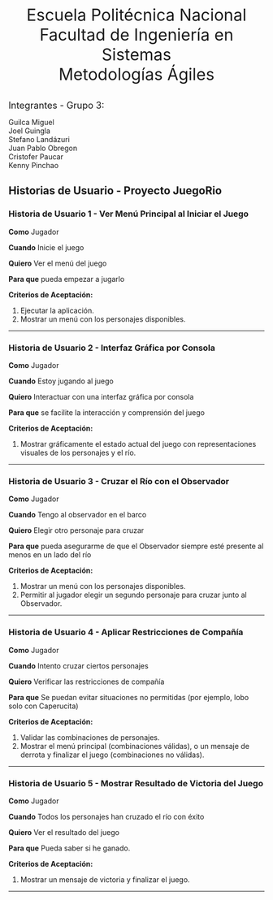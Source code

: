 <center> 
    <font size = 6> Escuela Politécnica Nacional </font> 
    </center>
    
<center> 
<font size = 6> Facultad de Ingeniería en Sistemas </font>
     </center>
     
<center> 
<font size = 6> Metodologías Ágiles </font> 
    </center>
    <br>

<font size = 4> Integrantes - Grupo 3: </font> 

Guilca Miguel  
Joel Guingla  
Stefano Landázuri  
Juan Pablo Obregon  
Cristofer Paucar  
Kenny Pinchao



## Historias de Usuario - Proyecto JuegoRio

### Historia de Usuario 1 - Ver Menú Principal al Iniciar el Juego

**Como** Jugador

**Cuando** Inicie el juego  

**Quiero** Ver el menú del juego

**Para que** pueda empezar a jugarlo

**Criterios de Aceptación:**

1. Ejecutar la aplicación. 
2. Mostrar un menú con los personajes disponibles.

---

### Historia de Usuario 2 - Interfaz Gráfica por Consola

**Como** Jugador

**Cuando** Estoy jugando al juego

**Quiero** Interactuar con una interfaz gráfica por consola

**Para que** se facilite la interacción y comprensión del juego

**Criterios de Aceptación:**

1. Mostrar gráficamente el estado actual del juego con representaciones visuales de los personajes y el río.

---

### Historia de Usuario 3 - Cruzar el Río con el Observador

**Como** Jugador

**Cuando** Tengo al observador en el barco

**Quiero** Elegir otro personaje para cruzar

**Para que** pueda asegurarme de que el Observador siempre esté presente al menos en un lado del río

**Criterios de Aceptación:**

1. Mostrar un menú con los personajes disponibles. 
2. Permitir al jugador elegir un segundo personaje para cruzar junto al Observador.

---

### Historia de Usuario 4 - Aplicar Restricciones de Compañía

**Como** Jugador

**Cuando** Intento cruzar ciertos personajes

**Quiero** Verificar las restricciones de compañía

**Para que** Se puedan evitar situaciones no permitidas (por ejemplo, lobo solo con Caperucita)

**Criterios de Aceptación:**

1. Validar las combinaciones de personajes. 
1. Mostrar el menú principal (combinaciones válidas), o un mensaje de derrota y finalizar el juego (combinaciones no válidas).

---

### Historia de Usuario 5 - Mostrar Resultado de Victoria del Juego

**Como** Jugador

**Cuando** Todos los personajes han cruzado el río con éxito

**Quiero** Ver el resultado del juego

**Para que** Pueda saber si he ganado.

**Criterios de Aceptación:**

1. Mostrar un mensaje de victoria y finalizar el juego.

---
